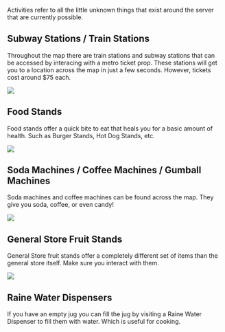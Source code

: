 Activities refer to all the little unknown things that exist around the server that are currently possible.

## Subway Stations / Train Stations
Throughout the map there are train stations and subway stations that can be accessed by interacing with a metro ticket prop. These stations will get you to a location across the map in just a few seconds. However, tickets cost around $75 each.

![](https://i.imgur.com/PCQGva0.jpg)

## Food Stands
Food stands offer a quick bite to eat that heals you for a basic amount of health. Such as Burger Stands, Hot Dog Stands, etc.

![](https://i.imgur.com/dA4JzBh.jpg)

## Soda Machines / Coffee Machines / Gumball Machines
Soda machines and coffee machines can be found across the map. They give you soda, coffee, or even candy!

![](https://i.imgur.com/KGyVD4N.jpg)

## General Store Fruit Stands
General Store fruit stands offer a completely different set of items than the general store itself. Make sure you interact with them.

![](https://i.imgur.com/QlEpFYy.jpg)

## Raine Water Dispensers
If you have an empty jug you can fill the jug by visiting a Raine Water Dispenser to fill them with water. Which is useful for cooking.
